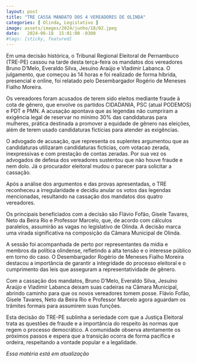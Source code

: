 ```yaml
---
layout: post
title: "TRE CASSA MANDATO DOS 4 VEREADORES DE OLINDA"
categories: [ Olinda, Legislativo ]
image: assets/images/2024/junho/18/02.jpeg
date:   2024-06-18  15:01:00 -0300
#tags: [sticky, featured]
---
```

Em uma decisão histórica, o Tribunal Regional Eleitoral de Pernambuco (TRE-PE) cassou na tarde desta terça-feira os mandatos dos vereadores Bruno D’Melo, Everaldo Silva, Jesuíno Araújo e Vladimir Labanca. O julgamento, que começou às 14 horas e foi realizado de forma híbrida, presencial e online, foi relatado pelo Desembargador Rogério de Meneses Fialho Moreira.

Os vereadores foram acusados de terem sido eleitos mediante fraude à cota de gênero, que envolve os partidos CIDADANIA, PSC (atual PODEMOS) e PDT e PMN. A acusação apontava que as legendas não cumpriram a exigência legal de reservar no mínimo 30% das candidaturas para mulheres, prática destinada a promover a equidade de gênero nas eleições, além de terem usado candidaturas fictícias para atender as exigências.

O advogado de acusação, que representa os suplentes argumentou que as candidaturas utilizaram candidaturas ficticias, com votacao zerada, inexpressivas e com prestação de contas zeradas. Por sua vez os advogados de defesa dos vereadores sustentou que não houve fraude e nem dolo.
Já o procurador eleitoral mudou o parecer para solicitar a cassação.

Após a análise dos argumentos e das provas apresentadas, o TRE reconheceu a irregularidade e decidiu anular os votos das legendas mencionadas, resultando na cassação dos mandatos dos quatro vereadores.

Os principais beneficiados com a decisão são Flávio Fofão, Gisele Tavares, Neto da Beira Rio e Professor Marcelo, que, de acordo com cálculos paralelos, assumirão as vagas no legislativo de Olinda. A decisão marca uma virada significativa na composição da Câmara Municipal de Olinda.

A sessão foi acompanhada de perto por representantes da mídia e membros da política olindense, refletindo a alta tensão e o interesse público em torno do caso. O Desembargador Rogério de Meneses Fialho Moreira destacou a importância de garantir a integridade do processo eleitoral e o cumprimento das leis que asseguram a representatividade de gênero.

Com a cassação dos mandatos, Bruno D’Melo, Everaldo Silva, Jesuíno Araújo e Vladimir Labanca deixam suas cadeiras na Câmara Municipal, abrindo caminho para que os novos vereadores tomem posse. Flávio Fofão, Gisele Tavares, Neto da Beira Rio e Professor Marcelo agora aguardam os trâmites formais para assumirem suas funções.

Esta decisão do TRE-PE sublinha a seriedade com que a Justiça Eleitoral trata as questões de fraude e a importância do respeito às normas que regem o processo democrático. A comunidade observa atentamente os próximos passos e espera que a transição ocorra de forma pacífica e ordeira, respeitando a vontade popular e a legalidade.

*_Essa matéria está em atualização_*
